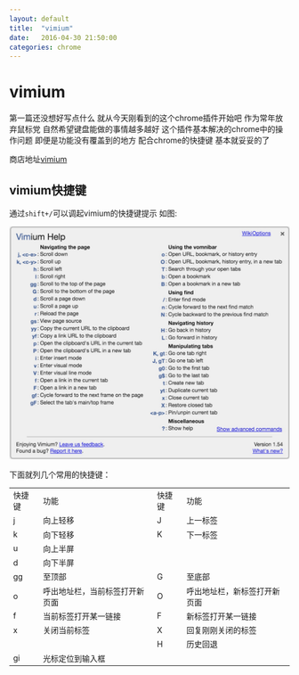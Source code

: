 ```yaml
---
layout: default
title:  "vimium"
date:   2016-04-30 21:50:00
categories: chrome
---
```


# vimium

第一篇还没想好写点什么 就从今天刚看到的这个chrome插件开始吧
作为常年放弃鼠标党 自然希望键盘能做的事情越多越好 这个插件基本解决的chrome中的操作问题 
即便是功能没有覆盖到的地方 配合chrome的快捷键 基本就妥妥的了

商店地址[vimium](https://chrome.google.com/webstore/detail/vimium/dbepggeogbaibhgnhhndojpepiihcmeb?utm_source=chrome-ntp-icon)

## vimium快捷键

通过`shift+/`可以调起vimium的快捷键提示 如图:

![key bindings](/images/vimium.png)


下面就列几个常用的快捷键：

<table>
   <tr>
      <td>快捷键</td>
      <td>功能</td>
      <td>快捷键</td>
      <td>功能</td>
   </tr>
   <tr>
      <td>j</td>
      <td>向上轻移</td>
      <td>J</td>
      <td>上一标签</td>
   </tr>
   <tr>
      <td>k</td>
      <td>向下轻移</td>
      <td>K</td>
      <td>下一标签</td>
   </tr>
   <tr>
      <td>u</td>
      <td>向上半屏</td>
      <td></td>
      <td></td>
   </tr>
   <tr>
      <td>d</td>
      <td>向下半屏</td>
      <td></td>
      <td></td>
   </tr>
   <tr>
      <td>gg</td>
      <td>至顶部</td>
      <td>G</td>
      <td>至底部</td>
   </tr>
   <tr>
      <td>o</td>
      <td>呼出地址栏，当前标签打开新页面</td>
      <td>O</td>
      <td>呼出地址栏，新标签打开新页面</td>
   </tr>
   <tr>
      <td>f</td>
      <td>当前标签打开某一链接</td>
      <td>F</td>
      <td>新标签打开某一链接</td>
   </tr>
   <tr>
      <td>x</td>
      <td>关闭当前标签</td>
      <td>X</td>
      <td>回复刚刚关闭的标签</td>
   </tr>
   <tr>
      <td></td>
      <td></td>
      <td>H</td>
      <td>历史回退</td>
   </tr>
   <tr>
      <td>gi</td>
      <td>光标定位到输入框</td>
      <td></td>
      <td></td>
   </tr>
</table>
